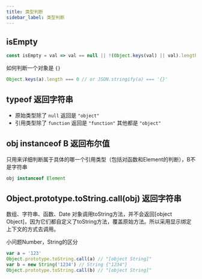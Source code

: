```yaml
---
title: 类型判断
sidebar_label: 类型判断
---
```


## isEmpty

```js
const isEmpty = val => val == null || !(Object.keys(val) || val).length;
```

如何判断一个对象是 `{}`

```js
Object.keys(a).length === 0 // or JSON.stringify(a) === '{}'
```

## typeof 返回字符串

- 原始类型除了 `null` 返回是 `"object"`
- 引用类型除了 `function` 返回是 `"function"` 其他都是 `"object"`

## obj instanceof B 返回布尔值

只用来详细判断属于具体的哪一个引用类型（包括对函数和Element的判断），B不是字符串

```js
obj instanceof Element
```

## Object.prototype.toString.call(obj) 返回字符串

数组、字符串、函数、Date 对象调用toString方法，并不会返回[object Object]，因为它们都自定义了toString方法，覆盖原始方法。所以采用显示绑定上下文的方式去调用。

小问题Number，String的区分

```js
var a = '123'
Object.prototype.toString.call(a) // "[object String]"
var b = new String('1234') // String {"1234"}
Object.prototype.toString.call(b) // "[object String]"
```
